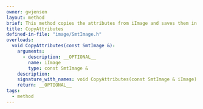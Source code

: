 ```yaml
---
owner: gwjensen
layout: method
brief: This method copies the attributes from iImage and saves them in the current object. Useful for initializing images.
title: CopyAttributes
defined-in-file: "image/SmtImage.h"
overloads:
  void CopyAttributes(const SmtImage &):
    arguments:
      - description: __OPTIONAL__
        name: iImage
        type: const SmtImage &
    description:
    signature_with_names: void CopyAttributes(const SmtImage & iImage)
    return: __OPTIONAL__
tags:
  - method
---
```

